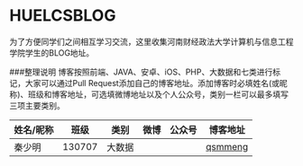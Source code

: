 # HUELCSBLOG
为了方便同学们之间相互学习交流，这里收集河南财经政法大学计算机与信息工程学院学生的BLOG地址。

###整理说明
博客按照前端、JAVA、安卓、iOS、PHP、大数据和七类进行标记，大家可以通过Pull Request添加自己的博客地址。添加博客时必填姓名(或昵称)、班级和博客地址，可选填微博地址以及个人公众号，类别一栏可以最多填写三项主要类别。

姓名/昵称 | 班级 | 类别 | 微博 | 公众号 | 博客地址
---|---|---|---|---|---
秦少明 | 130707 | 大数据 | | | [qsmmeng](http://blog.csdn.net/qq_17586821)

